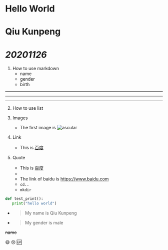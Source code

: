 # Hello World

# **Qiu Kunpeng**

# *20201126*

1. How to use markdown
   - name
   - gender
   - birth

***

----

____





2. How to use list


3. Images
   - The first image is ![ascular](AGD2.jpg)

4. Link
   - This is [百度](https://www.baidu.com)

5. Quote
   - This is [百度][1] 
   - [1]:https://www.baidu.com/
   - The link of baidu is <https://www.baidu.com>
   - `cd..`
   - `mkdir`

```python
def test_print():
   print("hello world")
```

- > My name is Qiu Kunpeng
- > My gender is male

~~name~~

:smile:
:cry:
:up:
